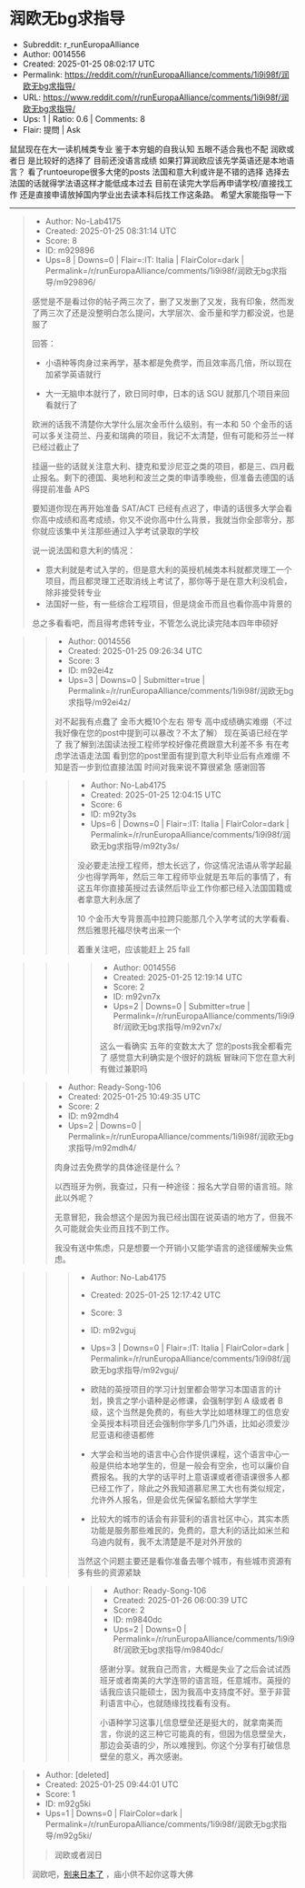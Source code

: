 # 润欧无bg求指导

- Subreddit: r_runEuropaAlliance
- Author: 0014556
- Created: 2025-01-25 08:02:17 UTC
- Permalink: https://reddit.com/r/runEuropaAlliance/comments/1i9i98f/润欧无bg求指导/
- URL: https://www.reddit.com/r/runEuropaAlliance/comments/1i9i98f/润欧无bg求指导/
- Ups: 1 | Ratio: 0.6 | Comments: 8
- Flair: 提問 | Ask


鼠鼠现在在大一读机械类专业 鉴于本穷蛆的自我认知 五眼不适合我也不配
润欧或者日 是比较好的选择了 目前还没语言成绩
如果打算润欧应该先学英语还是本地语言？ 看了runtoeurope很多大佬的posts
法国和意大利或许是不错的选择 选择去法国的话就得学法语这样才能低成本过去
目前在读完大学后再申请学校/直接找工作
还是直接申请放掉国内学业出去读本科后找工作这条路。 希望大家能指导一下


---

> - Author: No-Lab4175
> - Created: 2025-01-25 08:31:14 UTC
> - Score: 8
> - ID: m929896
> - Ups=8 | Downs=0 | Flair=:IT: Italia | FlairColor=dark | Permalink=/r/runEuropaAlliance/comments/1i9i98f/润欧无bg求指导/m929896/
>
> 感觉是不是看过你的帖子两三次了，删了又发删了又发，我有印象，然而发了两三次了还是没整明白怎么提问，大学层次、金币量和学力都没说，也是服了
> 
> 回答：
> 
> - 小语种等肉身过来再学，基本都是免费学，而且效率高几倍，所以现在加紧学英语就行
> 
> - 大一无脑申本就行了，欧日同时申，日本的话 SGU 就那几个项目来回看就行了
> 
> 欧洲的话我不清楚你大学什么层次金币什么级别，有一本和 50 个金币的话可以多关注荷兰、丹麦和瑞典的项目，我记不太清楚，但有可能和芬兰一样已经过截止了
> 
> 挂逼一些的话就关注意大利、捷克和爱沙尼亚之类的项目，都是三、四月截止报名。剩下的德国、奥地利和波兰之类的申请季晚些，但准备去德国的话得提前准备 APS
> 
> 要知道你现在再开始准备 SAT/ACT 已经有点迟了，申请的话很多大学会看你高中成绩和高考成绩，你又不说你高中什么背景，我就当你全部零分，那你就应该集中关注那些通过入学考试录取的学校
> 
> 说一说法国和意大利的情况：
> 
> - 意大利就是考试入学的，但是意大利的英授机械类本科就都灵理工一个项目，而且都灵理工还取消线上考试了，那你等于是在意大利没机会，除非接受转专业
> - 法国好一些，有一些综合工程项目，但是烧金币而且也看你高中背景的
> 
> 总之多看看吧，而且得考虑转专业，不管怎么说比读完陆本四年申硕好

>> - Author: 0014556
>> - Created: 2025-01-25 09:26:34 UTC
>> - Score: 3
>> - ID: m92ei4z
>> - Ups=3 | Downs=0 | Submitter=true | Permalink=/r/runEuropaAlliance/comments/1i9i98f/润欧无bg求指导/m92ei4z/
>>
>> 对不起我有点蠢了
>> 金币大概10个左右 带专
>> 高中成绩确实难绷（不过我好像在您的post中提到可以暴改？不太了解）
>> 现在英语已经在学了 我了解到法国读法授工程师学校好像花费跟意大利差不多 有在考虑学法语走法国 看到您的post里面有提到意大利毕业后有点难绷 不知是否一步到位直接法国 时间对我来说不算很紧急
>> 感谢回答

>>> - Author: No-Lab4175
>>> - Created: 2025-01-25 12:04:15 UTC
>>> - Score: 6
>>> - ID: m92ty3s
>>> - Ups=6 | Downs=0 | Flair=:IT: Italia | FlairColor=dark | Permalink=/r/runEuropaAlliance/comments/1i9i98f/润欧无bg求指导/m92ty3s/
>>>
>>> 没必要走法授工程师，想太长远了，你这情况法语从零学起最少也得学两年，然后三年工程师毕业就是五年后的事情了，有这五年你直接英授过去读然后毕业工作你都已经入法国国籍或者拿意大利永居了
>>> 
>>> 10 个金币大专背景高中拉跨只能那几个入学考试的大学看看、然后雅思托福尽快考出来一个
>>> 
>>> 着重关注吧，应该能赶上 25 fall

>>>> - Author: 0014556
>>>> - Created: 2025-01-25 12:19:14 UTC
>>>> - Score: 2
>>>> - ID: m92vn7x
>>>> - Ups=2 | Downs=0 | Submitter=true | Permalink=/r/runEuropaAlliance/comments/1i9i98f/润欧无bg求指导/m92vn7x/
>>>>
>>>> 这么一看确实 五年的变数太大了 您的posts我全都看完了 感觉意大利确实是个很好的跳板
>>>> 冒昧问下您在意大利有做过兼职吗

>> - Author: Ready-Song-106
>> - Created: 2025-01-25 10:49:35 UTC
>> - Score: 2
>> - ID: m92mdh4
>> - Ups=2 | Downs=0 | Permalink=/r/runEuropaAlliance/comments/1i9i98f/润欧无bg求指导/m92mdh4/
>>
>> 肉身过去免费学的具体途径是什么？
>> 
>> 以西班牙为例，我查过，只有一种途径：报名大学自带的语言班。除此以外呢？
>> 
>> 无意冒犯，我会想这个是因为我已经出国在说英语的地方了，但我不久可能就会失业而且找不到工作。
>> 
>> 我没有送中焦虑，只是想要一个开销小又能学语言的途径缓解失业焦虑。

>>> - Author: No-Lab4175
>>> - Created: 2025-01-25 12:17:42 UTC
>>> - Score: 3
>>> - ID: m92vguj
>>> - Ups=3 | Downs=0 | Flair=:IT: Italia | FlairColor=dark | Permalink=/r/runEuropaAlliance/comments/1i9i98f/润欧无bg求指导/m92vguj/
>>>
>>> - 欧陆的英授项目的学习计划里都会带学习本国语言的计划，换言之学小语种是必修课，会强制学到 A 级或者 B 级，这个当然是免费的，有些大学比如塔林理工的信息安全英授本科项目还会强制你学多几门外语，比如必须爱沙尼亚语和德语都修
>>> - 大学会和当地的语言中心合作提供课程，这个语言中心一般是供给本地学生的，但是一般会有空余，也可以廉价自费报名。我的大学的话平时上意语课或者德语课很多人都已经工作了，除此之外我知道慕尼黑工大也有类似规定，允许外人报名，但是会优先保留名额给大学学生
>>> - 比较大的城市的话会有非营利的语言社区中心，其实本质功能是服务那些难民的，免费的，意大利的话比如米兰和乌迪内就有，我不太清楚是不是对外开放的
>>> 
>>> 当然这个问题主要还是看你准备去哪个城市，有些城市资源有多有些的资源紧缺

>>>> - Author: Ready-Song-106
>>>> - Created: 2025-01-26 06:00:39 UTC
>>>> - Score: 2
>>>> - ID: m9840dc
>>>> - Ups=2 | Downs=0 | Permalink=/r/runEuropaAlliance/comments/1i9i98f/润欧无bg求指导/m9840dc/
>>>>
>>>> 感谢分享。就我自己而言，大概是失业了之后会试试西班牙或者南美的大学连带的语言班，任意城市。英授的话我应该只能硕士，因为我高中支持度不好。至于非营利语言中心，也就随缘找找看有没有。
>>>> 
>>>> 小语种学习这事儿信息壁垒还是挺大的，就拿南美而言，你说的这三种它可能真的有，但因为信息壁垒大，那边会英语的少，所以难搜到。你这个分享有打破信息壁垒的意义，再次感谢。

> - Author: [deleted]
> - Created: 2025-01-25 09:44:01 UTC
> - Score: 1
> - ID: m92g5ki
> - Ups=1 | Downs=0 | FlairColor=dark | Permalink=/r/runEuropaAlliance/comments/1i9i98f/润欧无bg求指导/m92g5ki/
>
> >润欧或者润日
> 
> 润欧吧，[别来日本了](https://www.reddit.com/r/runtoJapan/s/0PrCoWqtWA) ，庙小供不起你这尊大佛
